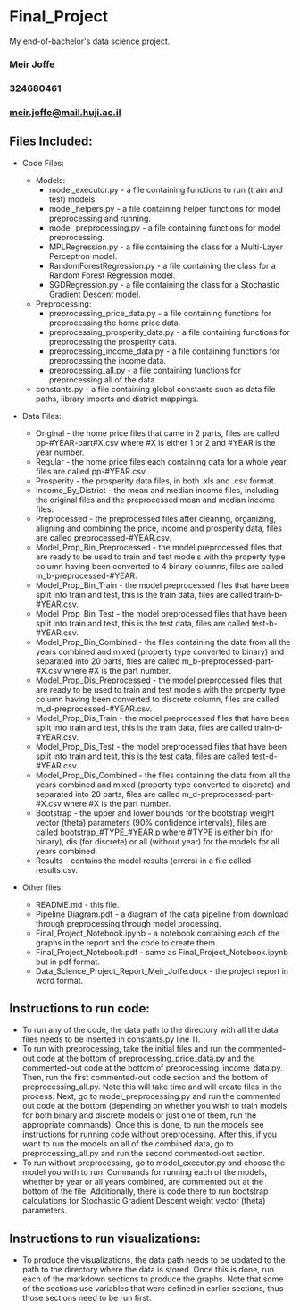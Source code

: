 # Final_Project
My end-of-bachelor's data science project.
### Meir Joffe
### 324680461
### meir.joffe@mail.huji.ac.il

## Files Included:
  
* Code Files:
  * Models:
    * model_executor.py - a file containing functions to run (train and test) models.
    * model_helpers.py - a file containing helper functions for model preprocessing and running.
    * model_preprocessing.py - a file containing functions for model preprocessing.
    * MPLRegression.py - a file containing the class for a Multi-Layer Perceptron model.
    * RandomForestRegression.py - a file containing the class for a Random Forest Regression model.
    * SGDRegression.py - a file containing the class for a Stochastic Gradient Descent model.
  * Preprocessing:
    * preprocessing_price_data.py - a file containing functions for preprocessing the home price data.
    * preprocessing_prosperity_data.py - a file containing functions for preprocessing the prosperity data.
    * preprocessing_income_data.py - a file containing functions for preprocessing the income data.
    * preprocessing_all.py - a file containing functions for preprocessing all of the data.
  * constants.py - a file containing global constants such as data file paths, library imports and district mappings.

* Data Files:
  * Original - the home price files that came in 2 parts, files are called pp-#YEAR-part#X.csv where #X is either 1 or 
      2 and #YEAR is the year number.
  * Regular - the home price files each containing data for a whole year, files are called pp-#YEAR.csv.
  * Prosperity - the prosperity data files, in both .xls and .csv format.
  * Income_By_District - the mean and median income files, including the original files and the preprocessed mean and
      median income files.
  * Preprocessed - the preprocessed files after cleaning, organizing, aligning and combining the price, income and
      prosperity data, files are called preprocessed-#YEAR.csv.
  * Model_Prop_Bin_Preprocessed - the model preprocessed files that are ready to be used to train and test models with
      the property type column having been converted to 4 binary columns, files are called m_b-preprocessed-#YEAR.
  * Model_Prop_Bin_Train - the model preprocessed files that have been split into train and test, this is the train
      data, files are called train-b-#YEAR.csv.
  * Model_Prop_Bin_Test - the model preprocessed files that have been split into train and test, this is the test 
      data, files are called test-b-#YEAR.csv.
  * Model_Prop_Bin_Combined - the files containing the data from all the years combined and mixed (property type
      converted to binary) and separated into 20 parts, files are called m_b-preprocessed-part-#X.csv where #X is the
      part number.
  * Model_Prop_Dis_Preprocessed - the model preprocessed files that are ready to be used to train and test models with
      the property type column having been converted to discrete column, files are called m_d-preprocessed-#YEAR.csv.
  * Model_Prop_Dis_Train - the model preprocessed files that have been split into train and test, this is the train
      data, files are called train-d-#YEAR.csv.
  * Model_Prop_Dis_Test - the model preprocessed files that have been split into train and test, this is the test 
      data, files are called test-d-#YEAR.csv.
  * Model_Prop_Dis_Combined - the files containing the data from all the years combined and mixed (property type
      converted to discrete) and separated into 20 parts, files are called m_d-preprocessed-part-#X.csv where #X is 
      the part number.
  * Bootstrap - the upper and lower bounds for the bootstrap weight vector (theta) parameters (90% confidence
      intervals), files are called bootstrap_#TYPE_#YEAR.p where #TYPE is either bin (for binary), dis (for discrete)
      or all (without year) for the models for all years combined.
  * Results - contains the model results (errors) in a file called results.csv.

* Other files:
  * README.md - this file.
  * Pipeline Diagram.pdf - a diagram of the data pipeline from download through preprocessing through model processing.
  * Final_Project_Notebook.ipynb - a notebook containing each of the graphs in the report and the code to create them.
  * Final_Project_Notebook.pdf - same as Final_Project_Notebook.ipynb but in pdf format.
  * Data_Science_Project_Report_Meir_Joffe.docx - the project report in word format.


## Instructions to run code:
* To run any of the code, the data path to the directory with all the data files needs to be inserted in 
    constants.py line 11.
* To run with preprocessing, take the initial files and run the commented-out code at the bottom of 
    preprocessing_price_data.py and the commented-out code at the bottom of preprocessing_income_data.py. Then, run 
    the first commented-out code section and the bottom of preprocessing_all.py. Note this will take time and will 
    create files in the process. Next, go to model_preprocessing.py and run the commented out code at the bottom 
    (depending on whether you wish to train models for both binary and discrete models or just one of them, run the 
    appropriate commands). Once this is done, to run the models see instructions for running code without 
    preprocessing. After this, if you want to run the models on all of the combined data, go to preprocessing_all.py 
    and run the second commented-out section.
* To run without preprocessing, go to model_executor.py and choose the model you with to run. Commands for running 
    each of the models, whether by year or all years combined, are commented out at the bottom of the file. 
    Additionally, there is code there to run bootstrap calculations for Stochastic Gradient Descent weight vector 
    (theta) parameters.


## Instructions to run visualizations:
* To produce the visualizations, the data path needs to be updated to the path to the directory where the data is 
    stored. Once this is done, run each of the markdown sections to produce the graphs. Note that some of the 
    sections use variables that were defined in earlier sections, thus those sections need to be run first.
